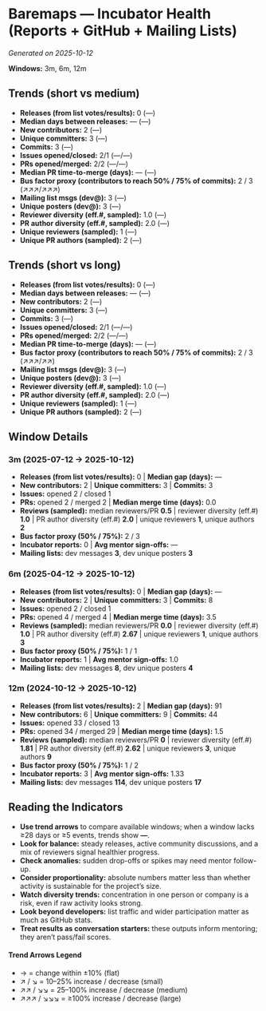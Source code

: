 # Baremaps — Incubator Health (Reports + GitHub + Mailing Lists)
_Generated on 2025-10-12_

**Windows:** 3m, 6m, 12m

## Trends (short vs medium)

- **Releases (from list votes/results):** 0 (—)
- **Median days between releases:** — (—)
- **New contributors:** 2 (—)
- **Unique committers:** 3 (—)
- **Commits:** 3 (—)
- **Issues opened/closed:** 2/1 (—/—)
- **PRs opened/merged:** 2/2 (—/—)
- **Median PR time-to-merge (days):** — (—)
- **Bus factor proxy (contributors to reach 50% / 75% of commits):** 2 / 3 (↗↗↗/↗↗↗)
- **Mailing list msgs (dev@):** 3 (—)
- **Unique posters (dev@):** 3 (—)
- **Reviewer diversity (eff.#, sampled):** 1.0 (—)
- **PR author diversity (eff.#, sampled):** 2.0 (—)
- **Unique reviewers (sampled):** 1 (—)
- **Unique PR authors (sampled):** 2 (—)

## Trends (short vs long)

- **Releases (from list votes/results):** 0 (—)
- **Median days between releases:** — (—)
- **New contributors:** 2 (—)
- **Unique committers:** 3 (—)
- **Commits:** 3 (—)
- **Issues opened/closed:** 2/1 (—/—)
- **PRs opened/merged:** 2/2 (—/—)
- **Median PR time-to-merge (days):** — (—)
- **Bus factor proxy (contributors to reach 50% / 75% of commits):** 2 / 3 (↗↗↗/↗↗)
- **Mailing list msgs (dev@):** 3 (—)
- **Unique posters (dev@):** 3 (—)
- **Reviewer diversity (eff.#, sampled):** 1.0 (—)
- **PR author diversity (eff.#, sampled):** 2.0 (—)
- **Unique reviewers (sampled):** 1 (—)
- **Unique PR authors (sampled):** 2 (—)

## Window Details
### 3m  (2025-07-12 → 2025-10-12)
- **Releases (from list votes/results):** 0  |  **Median gap (days):** —
- **New contributors:** 2  |  **Unique committers:** 3  |  **Commits:** 3
- **Issues:** opened 2 / closed 1
- **PRs:** opened 2 / merged 2  |  **Median merge time (days):** 0.0
- **Reviews (sampled):** median reviewers/PR **0.5**  |  reviewer diversity (eff.#) **1.0**  |  PR author diversity (eff.#) **2.0**  |  unique reviewers **1**, unique authors **2**
- **Bus factor proxy (50% / 75%):** 2 / 3
- **Incubator reports:** 0  |  **Avg mentor sign-offs:** —
- **Mailing lists:** dev messages **3**, dev unique posters **3**

### 6m  (2025-04-12 → 2025-10-12)
- **Releases (from list votes/results):** 0  |  **Median gap (days):** —
- **New contributors:** 2  |  **Unique committers:** 3  |  **Commits:** 8
- **Issues:** opened 2 / closed 1
- **PRs:** opened 4 / merged 4  |  **Median merge time (days):** 3.5
- **Reviews (sampled):** median reviewers/PR **0.0**  |  reviewer diversity (eff.#) **1.0**  |  PR author diversity (eff.#) **2.67**  |  unique reviewers **1**, unique authors **3**
- **Bus factor proxy (50% / 75%):** 1 / 1
- **Incubator reports:** 1  |  **Avg mentor sign-offs:** 1.0
- **Mailing lists:** dev messages **8**, dev unique posters **4**

### 12m  (2024-10-12 → 2025-10-12)
- **Releases (from list votes/results):** 2  |  **Median gap (days):** 91
- **New contributors:** 6  |  **Unique committers:** 9  |  **Commits:** 44
- **Issues:** opened 33 / closed 13
- **PRs:** opened 34 / merged 29  |  **Median merge time (days):** 1.5
- **Reviews (sampled):** median reviewers/PR **0**  |  reviewer diversity (eff.#) **1.81**  |  PR author diversity (eff.#) **2.62**  |  unique reviewers **3**, unique authors **9**
- **Bus factor proxy (50% / 75%):** 1 / 2
- **Incubator reports:** 3  |  **Avg mentor sign-offs:** 1.33
- **Mailing lists:** dev messages **114**, dev unique posters **17**

## Reading the Indicators
- **Use trend arrows** to compare available windows; when a window lacks ≥28 days or ≥5 events, trends show **—**.
- **Look for balance:** steady releases, active community discussions, and a mix of reviewers signal healthier progress.
- **Check anomalies:** sudden drop-offs or spikes may need mentor follow-up.
- **Consider proportionality:** absolute numbers matter less than whether activity is sustainable for the project’s size.
- **Watch diversity trends:** concentration in one person or company is a risk, even if raw activity looks strong.
- **Look beyond developers:** list traffic and wider participation matter as much as GitHub stats.
- **Treat results as conversation starters:** these outputs inform mentoring; they aren’t pass/fail scores.

#### Trend Arrows Legend
- →  = change within ±10% (flat)
- ↗ / ↘ = 10–25% increase / decrease (small)
- ↗↗ / ↘↘ = 25–100% increase / decrease (medium)
- ↗↗↗ / ↘↘↘ = ≥100% increase / decrease (large)
